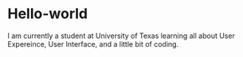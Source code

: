 # Hello-world

I am currently a student at University of Texas learning all about User Expereince, User Interface, and a little bit of coding. 
